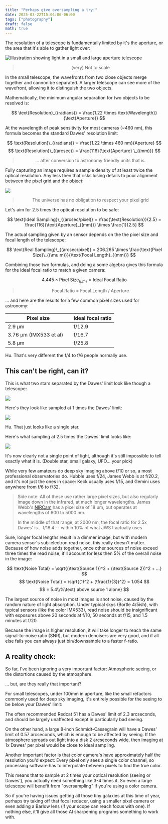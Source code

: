 ```yaml
---
title: "Perhaps give oversampling a try:"
date: 2025-03-22T15:04:06-06:00
tags: ["photography"]
draft: false
math: true
---
```


The resolution of a telescope is fundamentally limited by it's the aperture, or the area that it's able to gather light over:

![Illustration showing light in a small and large aperture telescope](limit.png)
> <div style="text-align: center"> (very) Not to scale</div>

In the small telescope, the wavefronts from two close objects merge together and cannon be separated.
A larger telescope can see more of the wavefront, allowing it to distinguish the two objects.

Mathematically, the minimum angular separation for two objects to be resolved is:

$$ \text{Resolution}_{(radians)} = \frac{1.22 \times \text{Wavelength}}{\text{Aperture}} $$

At the wavelength of peak sensitivity for most cameras (~460 nm), this formula becomes the standard Dawes' resolution limit:

<!--
$$ Resolution_{(radians)} = \frac{561 nm}{Aperture} $$
-->

$$ \text{Resolution}\_{(radians)} = \frac{1.22 \times 460 nm}{Aperture} $$
$$ \text{Resolution}\_{(arcsec)} = \frac{116}{\text{Aperture} \_{(mm)}} $$
> <div style="text-align: center"> ... after conversion to astronomy friendly units that is. </div>

Fully capturing an image requires a sample density of at least twice the optical resolution.
Any less then that risks losing details to poor alignment between the pixel grid and the object:

![](why_not.png)
> <div style="text-align: center"> The universe has no obligation to respect your pixel grid </div>

Let's aim for 2.5 times the optical resolution to be safe:

$$ \text{Ideal Sampling}\_{(arcsec/pixel)} = \frac{\text{Resolution}}{2.5} = \frac{116}{\text{Aperture}_{(mm)}} \times \frac{1}{2.5} $$

The actual sampling given by an sensor depends on the the pixel size and focal length of the telescope:

$$ \text{Real Sampling}\_{(arcsec/pixel)} = 206.265  \times \frac{\text{Pixel Size}\_{(\mu m)}}{\text{Focal Length}_{(mm)}} $$

Combining those two formulas, and doing a some algebra gives this formula for the ideal focal ratio to match a given camera:

$$ 4.445 \times \text{Pixel Size}_{(\mu m)} = \text{Ideal Focal Ratio} $$
> <div style="text-align: center"> Focal Ratio = Focal Length / Aperture </div>

... and here are the results for a few common pixel sizes used for astronomy:

|Pixel size|Ideal focal ratio|
|-|-|
|2.9 μm|f/12.9|
|3.76 μm (IMX533 et al)&nbsp;&nbsp;&nbsp;&nbsp;|f/16.7|
|5.8 μm |f/25.8|

Hu. 
That's very different the f/4 to f/6 people normally use.

## This can't be right, can it?

This is what two stars separated by the Dawes' limit look like though a telescope:

![](rings.png)

Here's they look like sampled at 1 times the Dawes' limit:

![](rings1.png)

Hu. That just looks like a single star.

Here's what sampling at 2.5 times the Dawes' limit looks like: 

![](rings2.5.png)

It's now clearly not a single point of light, although it's still impossible to tell exactly what it is.
 (Double star, small galaxy, UFO... your pick)

While very few amateurs do deep sky imaging above f/10 or so, a most professional observatories do.
Hubble uses f/24, James Webb is at f/20.2, and it's not just the ones in space: Keck usually uses f/15, and Gemini uses anywhere from f/6 to f/32.

> Side note: All of these use rather large pixel sizes, but also regularly image down in the infrared, at much longer wavelengths.
> James Webb's [NIRCam](https://jwst-docs.stsci.edu/jwst-near-infrared-camera/nircam-instrumentation/nircam-detector-overview) has a pixel size of 18 um, but operates at wavelengths of 600 to 5000 nm.
>
> In the middle of that range, at 2000 nm, the focal ratio for 2.5x Dawes' is... f/18.4 -- within 10% of what JWST actually uses.


Sure, longer focal lengths result in a dimmer image, but with modern camera sensor's sub-electron read noise, this really doesn't matter.
Because of how noise adds together, once other sources of noise exceed three times the read noise, it'll account for less then 5% of the overall noise in the image:
 
$$ \text{Noise Total} = \sqrt{(\text{Source 1})^2 + (\text{Source 2})^2 + ...} $$
$$ \text{Noise Total} = \sqrt{(1)^2 + (\frac{1}{3})^2} = 1.054 $$
$$ = 5.4\\%\text{ above source 1 alone} $$

The largest source of noise in most images is shot noise, caused by the random nature of light absorption. 
Under typical skys (Bortle 4/5ish), with typical sensors (like the color IMX533), read noise should be insignificant with exposures above 20 seconds at f/10, 50 seconds at f/15, and 1.5 minutes at f/20. 

Because the image is higher resolution, it will take longer to reach the same signal-to-noise ratio (SNR), but modern denoisers are very good, and if all else fails you can always just bin/downsample to a faster f-ratio.

## A reality check:

So far, I've been  ignoring a very important factor: Atmospheric seeing, or the distortions caused by the atmosphere.

... but, are they really that important?

For small telescopes, under 100mm in aperture, like the small refactors commonly used for deep sky imaging, it's entirely possible for the seeing to be below your Dawes' limit:

The often recommended Redcat 51 has a Dawes' limit of 2.3 arcseconds, and should be largely unaffected except in particularly bad seeing. 

On the other hand, a large 8-inch Schmidt-Cassegrain will have a Dawes' limit of 0.57 arcseconds, which is enough to be affected by seeing. 
If the atmosphere spreads out light into a disk 2 arcseconds wide, then imaging at 1x Dawes' per pixel would be close to ideal sampling.

Another important factor is that color camera's have approximately half the resolution you'd expect:
Every pixel only sees a single color channel, so processing software has to interpolate between pixels to find the true color.

This means that to sample at 2 times your optical resolution (seeing or Dawes'), you actually need something like 3-4 times it.
So even a large telescope will benefit from "oversampling" if you're using a color camera.

So if you're having issues getting all those tiny galaxies at this time of year, perhaps try taking off that focal reducer, using a smaller pixel camera or even adding a Barlow lens (if your scope can reach focus with one).
If nothing else, it'll give all those AI sharpening programs something to work with.

<!--
$$ \frac{116 mm}{\text{Aperture}\_{(mm)}} \times \frac{1}{2.5} = 206.265  \times \frac{\text{Pixel Size}\_{(\mu m)}}{\text{Focal Length}\_{(mm)}} $$

$$ \frac{116 mm \times \text{Focal Length}}{\text{Aperture}\_{(mm)}} \times \frac{1}{2.5} = 206.265  \times \text{Pixel Size}\_{(\mu m)} $$

$$ \frac{116 mm \times \text{Focal Length}}{\text{Aperture}\_{(mm)} \times 206.265} \times \frac{1}{2.5} = \text{Pixel Size}\_{(\mu m)} $$

$$ \frac{116 mm \times \text{Focal Length}}{\text{Aperture}\_{(mm)} \times 206.265} \times \frac{1}{2.5} = \text{Pixel Size}\_{(\mu m)} $$

$$ \frac{116 mm \times \text{Focal Length}}{\text{Aperture}\_{(mm)} \times 206.265 \times{2.5}} = \text{Pixel Size}\_{(\mu m)} $$


$$ \frac{116 mm \times \text{Focal Ratio}}{206.265 \times{2.5}} = \text{Pixel Size}\_{(\mu m)} $$

$$ \frac{116 mm \times \text{Focal Ratio}}{206.265 \times{2.5} \times \text{Pixel Size}} = \frac{1}{\text{Focal Ratio}}$$

$$ \frac{206.265 \times{2.5} \times \text{Pixel Size}_{(um)}}{116} = \text{Focal Ratio}$$
-->
